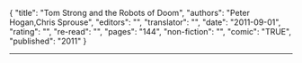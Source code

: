 {
"title": "Tom Strong and the Robots of Doom",
"authors": "Peter Hogan,Chris Sprouse",
"editors": "",
"translator": "",
"date": "2011-09-01",
"rating": "",
"re-read": "",
"pages": "144",
"non-fiction": "",
"comic": "TRUE",
"published": "2011"
}

---

